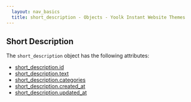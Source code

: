 ```yaml
---
  layout: nav_basics
  title: short_description - Objects - Yoolk Instant Website Themes
---
```


<h2 class="section-title">Short Description</h2>

The <code>short_description</code> object has the following attributes:

<div class="panel">
  <div class="panel-body">
    <ul>
      <li>
        <a href="#id">short_description.id</a>
      </li>
      <li>
        <a href="#text">short_description.text</a>
      </li>
      <li>
        <a href="#categories">short_description.categories</a>
      </li>
      <li>
        <a href="#created_at">short_description.created_at</a>
      </li>
      <li>
        <a href="#updated_at">short_description.updated_at</a>
      </li>
    </ul>
  </div>
</div>